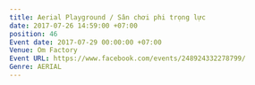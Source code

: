 ```yaml
---
title: Aerial Playground / Sân chơi phi trọng lực
date: 2017-07-26 14:59:00 +07:00
position: 46
Event date: 2017-07-29 00:00:00 +07:00
Venue: Om Factory
Event URL: https://www.facebook.com/events/248924332278799/
Genre: AERIAL
---
```


